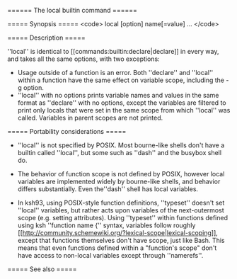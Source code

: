 ====== The local builtin command ======

===== Synopsis =====
&lt;code&gt;
local [option] name[=value] ...
&lt;/code&gt;

===== Description =====

''local'' is identical to [[commands:builtin:declare|declare]] in every way, and takes all the same options, with two exceptions:
  * Usage outside of a function is an error. Both ''declare'' and ''local'' within a function have the same effect on variable scope, including the -g option.
  * ''local'' with no options prints variable names and values in the same format as ''declare'' with no options, except the variables are filtered to print only locals that were set in the same scope from which ''local'' was called. Variables in parent scopes are not printed.

===== Portability considerations =====

  * ''local'' is not specified by POSIX. Most bourne-like shells don't have a builtin called ''local'', but some such as ''dash'' and the busybox shell do.

  * The behavior of function scope is not defined by POSIX, however local variables are implemented widely by bourne-like shells, and behavior differs substantially. Even the''dash'' shell has local variables.

  * In ksh93, using POSIX-style function definitions, ''typeset'' doesn't set ''local'' variables, but rather acts upon variables of the next-outermost scope (e.g. setting attributes). Using ''typeset'' within functions defined using ksh ''function name {'' syntax, variables follow roughly [[http://community.schemewiki.org/?lexical-scope|lexical-scoping]], except that functions themselves don't have scope, just like Bash. This means that even functions defined within a &quot;function's scope&quot; don't have access to non-local variables except through ''namerefs''.

===== See also =====

